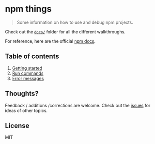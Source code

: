 # npm things

> Some information on how to use and debug npm projects.

Check out the [`docs/`](docs/) folder for all the different walkthroughs.

For reference, here are the official [npm docs](https://docs.npmjs.com/).

## Table of contents

1. [Getting started](docs/1-getting-started.md)
2. [Run commands](docs/2-run-commands.md)
3. [Error messages](docs/3-error-messages.md)

## Thoughts?

Feedback / additions /corrections are welcome. Check out the [issues](https://github.com/mhkeller/npm-things/issues) for ideas of other topics.

## License

MIT

